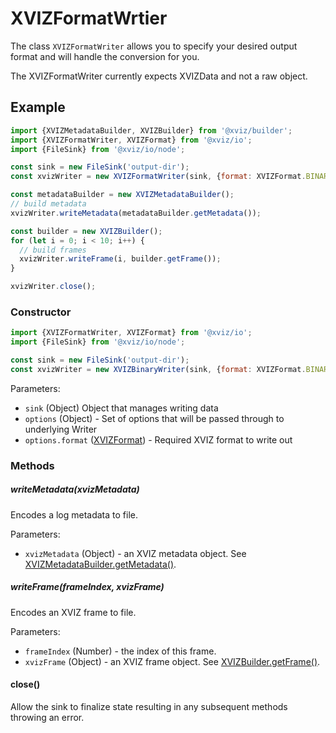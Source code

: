 # XVIZFormatWrtier

The class `XVIZFormatWriter` allows you to specify your desired output format and will handle the
conversion for you.

The XVIZFormatWriter currently expects XVIZData and not a raw object.

## Example

```js
import {XVIZMetadataBuilder, XVIZBuilder} from '@xviz/builder';
import {XVIZFormatWriter, XVIZFormat} from '@xviz/io';
import {FileSink} from '@xviz/io/node';

const sink = new FileSink('output-dir');
const xvizWriter = new XVIZFormatWriter(sink, {format: XVIZFormat.BINARY_GLB});

const metadataBuilder = new XVIZMetadataBuilder();
// build metadata
xvizWriter.writeMetadata(metadataBuilder.getMetadata());

const builder = new XVIZBuilder();
for (let i = 0; i < 10; i++) {
  // build frames
  xvizWriter.writeFrame(i, builder.getFrame());
}

xvizWriter.close();
```

### Constructor

```js
import {XVIZFormatWriter, XVIZFormat} from '@xviz/io';
import {FileSink} from '@xviz/io/node';

const sink = new FileSink('output-dir');
const xvizWriter = new XVIZBinaryWriter(sink, {format: XVIZFormat.BINARY_GLB});
```

Parameters:

- `sink` (Object) Object that manages writing data
- `options` (Object) - Set of options that will be passed through to underlying Writer
- `options.format` ([XVIZFormat](/docs/api-reference/io/xviz-format.md)) - Required XVIZ format to
  write out

### Methods

##### writeMetadata(xvizMetadata)

Encodes a log metadata to file.

Parameters:

- `xvizMetadata` (Object) - an XVIZ metadata object. See
  [XVIZMetadataBuilder.getMetadata()](/docs/api-reference/xviz-metadata-builder.md#getMetadata).

##### writeFrame(frameIndex, xvizFrame)

Encodes an XVIZ frame to file.

Parameters:

- `frameIndex` (Number) - the index of this frame.
- `xvizFrame` (Object) - an XVIZ frame object. See
  [XVIZBuilder.getFrame()](/docs/api-reference/xviz-builder.md#getFrame).

#### close()

Allow the sink to finalize state resulting in any subsequent methods throwing an error.
